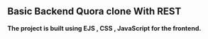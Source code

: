 <h2>Basic Backend Quora clone With REST</h2>

<p><b> The project is built using EJS , CSS , JavaScript  for the frontend.</b></p>
